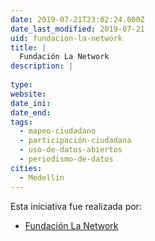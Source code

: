 ```yaml
---
date: 2019-07-21T23:02:24.000Z
date_last_modified: 2019-07-21
uid: fundacion-la-network
title: |
  Fundación La Network
description: |
  
type: 
website: 
date_ini: 
date_end: 
tags:
  - mapeo-ciudadano
  - participación-ciudadana
  - uso-de-datos-abiertos
  - periodismo-de-datos
cities: 
  - Medellín
---
```


Esta iniciativa fue realizada por:

- [Fundación La Network](/organizaciones/fundacion-la-network)
